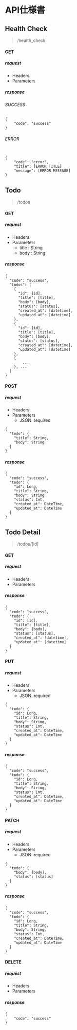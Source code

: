 # API仕様書

## Health Check

> /health_check

#### GET

##### request

- Headers
- Parameters

##### response

###### SUCCESS

```
{
    "code": "success"
}
```

###### ERROR

```

{
    "code": "error",
    "title": [ERROR TITLE]
    "message": [ERROR MESSAGE]
}

```

## Todo

> /todos

#### GET

##### request

- Headers
- Parameters
    - title : String
    - body : String
  
##### response

```
{
  "code": "success",
  "todos": [
    {
      "id": [id],
      "title": [title],
      "body": [body],
      "status": [status],
      "created_at": [datetime],
      "updated_at": [datetime]
    }, 
    {
      "id": [id],
      "title": [title],
      "body": [body],
      "status": [status],
      "created_at": [datetime],
      "updated_at": [datetime]
    }, 
    {
        ...
    }, ...
  ]
}
```

#### POST

##### request

- Headers
- Parameters
  - JSON: required
  
```
{
  "todo": {
    "title": String,
    "body": String
  }
}
```

##### response

```
{
  "code": "success",
  "todo": {
    "id": Long,
    "title": String,
    "body": String
    "status": Int,
    "created_at": DateTime,
    "updated_at": DateTime
  }
}
```

## Todo Detail

> /todos/[id]

#### GET

##### request

- Headers
- Parameters
  
##### response

```
{
  "code": "success",
  "todo": {
    "id": [id],
    "title": [title],
    "body": [body],
    "status": [status],
    "created_at": [datetime],
    "updated_at": [datetime]
  }
}
```

#### PUT

##### request

- Headers
- Parameters
  - JSON: required
  
```
{
  "todo": {
    "id": Long,
    "title": String,
    "body": String,
    "status": Int,
    "created_at": DateTime,
    "updated_at": DateTime
  }
}
```

##### response

```
{
  "code": "success",
  "todo": {
    "id": Long,
    "title": String,
    "body": String,
    "status": Int,
    "created_at": DateTime,
    "updated_at": DateTime
  }
}
```

#### PATCH

##### request

- Headers
- Parameters
  - JSON: required
  
```
{
  "todo": {
    "body": [body],
    "status": [status]
  }
}
```

##### response

```
{
  "code": "success",
  "todo": {
    "id": Long,
    "title": String,
    "body": String,
    "status": Int,
    "created_at": DateTime,
    "updated_at": DateTime
  }
}
```

#### DELETE

##### request

- Headers
- Parameters

##### response

```
{
    "code": "success"
}
```

